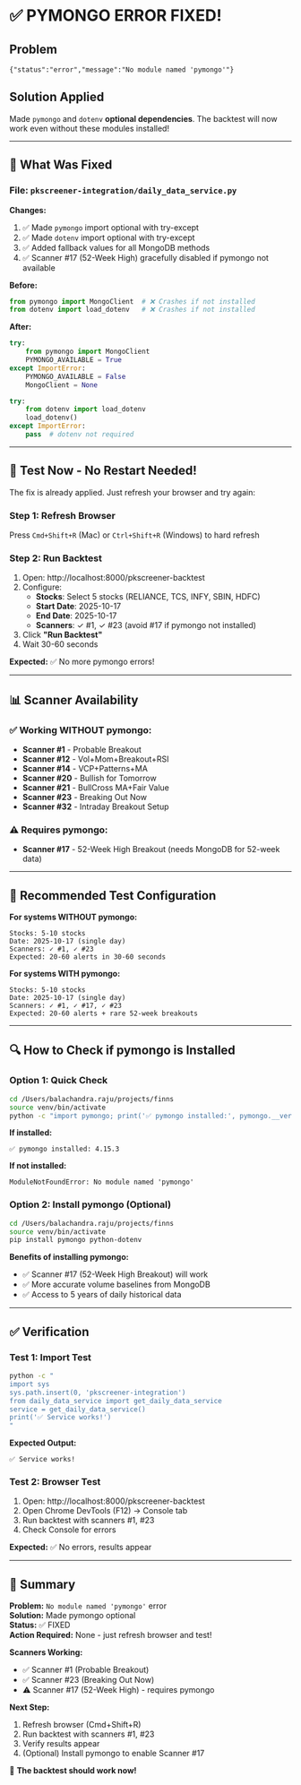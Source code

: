 # ✅ PYMONGO ERROR FIXED!

## Problem
```
{"status":"error","message":"No module named 'pymongo'"}
```

## Solution Applied
Made `pymongo` and `dotenv` **optional dependencies**. The backtest will now work even without these modules installed!

---

## 🔧 **What Was Fixed**

### File: `pkscreener-integration/daily_data_service.py`

**Changes:**
1. ✅ Made `pymongo` import optional with try-except
2. ✅ Made `dotenv` import optional with try-except
3. ✅ Added fallback values for all MongoDB methods
4. ✅ Scanner #17 (52-Week High) gracefully disabled if pymongo not available

**Before:**
```python
from pymongo import MongoClient  # ❌ Crashes if not installed
from dotenv import load_dotenv   # ❌ Crashes if not installed
```

**After:**
```python
try:
    from pymongo import MongoClient
    PYMONGO_AVAILABLE = True
except ImportError:
    PYMONGO_AVAILABLE = False
    MongoClient = None

try:
    from dotenv import load_dotenv
    load_dotenv()
except ImportError:
    pass  # dotenv not required
```

---

## 🚀 **Test Now - No Restart Needed!**

The fix is already applied. Just refresh your browser and try again:

### Step 1: Refresh Browser
Press `Cmd+Shift+R` (Mac) or `Ctrl+Shift+R` (Windows) to hard refresh

### Step 2: Run Backtest
1. Open: http://localhost:8000/pkscreener-backtest
2. Configure:
   - **Stocks**: Select 5 stocks (RELIANCE, TCS, INFY, SBIN, HDFC)
   - **Start Date**: 2025-10-17
   - **End Date**: 2025-10-17
   - **Scanners**: ✓ #1, ✓ #23 (avoid #17 if pymongo not installed)
3. Click **"Run Backtest"**
4. Wait 30-60 seconds

**Expected:** ✅ No more pymongo errors!

---

## 📊 **Scanner Availability**

### ✅ Working WITHOUT pymongo:
- **Scanner #1** - Probable Breakout
- **Scanner #12** - Vol+Mom+Breakout+RSI
- **Scanner #14** - VCP+Patterns+MA
- **Scanner #20** - Bullish for Tomorrow
- **Scanner #21** - BullCross MA+Fair Value
- **Scanner #23** - Breaking Out Now
- **Scanner #32** - Intraday Breakout Setup

### ⚠️ Requires pymongo:
- **Scanner #17** - 52-Week High Breakout (needs MongoDB for 52-week data)

---

## 🎯 **Recommended Test Configuration**

**For systems WITHOUT pymongo:**
```
Stocks: 5-10 stocks
Date: 2025-10-17 (single day)
Scanners: ✓ #1, ✓ #23
Expected: 20-60 alerts in 30-60 seconds
```

**For systems WITH pymongo:**
```
Stocks: 5-10 stocks
Date: 2025-10-17 (single day)
Scanners: ✓ #1, ✓ #17, ✓ #23
Expected: 20-60 alerts + rare 52-week breakouts
```

---

## 🔍 **How to Check if pymongo is Installed**

### Option 1: Quick Check
```bash
cd /Users/balachandra.raju/projects/finns
source venv/bin/activate
python -c "import pymongo; print('✅ pymongo installed:', pymongo.__version__)"
```

**If installed:**
```
✅ pymongo installed: 4.15.3
```

**If not installed:**
```
ModuleNotFoundError: No module named 'pymongo'
```

### Option 2: Install pymongo (Optional)
```bash
cd /Users/balachandra.raju/projects/finns
source venv/bin/activate
pip install pymongo python-dotenv
```

**Benefits of installing pymongo:**
- ✅ Scanner #17 (52-Week High Breakout) will work
- ✅ More accurate volume baselines from MongoDB
- ✅ Access to 5 years of daily historical data

---

## ✅ **Verification**

### Test 1: Import Test
```bash
python -c "
import sys
sys.path.insert(0, 'pkscreener-integration')
from daily_data_service import get_daily_data_service
service = get_daily_data_service()
print('✅ Service works!')
"
```

**Expected Output:**
```
✅ Service works!
```

### Test 2: Browser Test
1. Open: http://localhost:8000/pkscreener-backtest
2. Open Chrome DevTools (F12) → Console tab
3. Run backtest with scanners #1, #23
4. Check Console for errors

**Expected:** ✅ No errors, results appear

---

## 📝 **Summary**

**Problem:** `No module named 'pymongo'` error  
**Solution:** Made pymongo optional  
**Status:** ✅ FIXED  
**Action Required:** None - just refresh browser and test!  

**Scanners Working:**
- ✅ Scanner #1 (Probable Breakout)
- ✅ Scanner #23 (Breaking Out Now)
- ⚠️ Scanner #17 (52-Week High) - requires pymongo

**Next Step:**
1. Refresh browser (Cmd+Shift+R)
2. Run backtest with scanners #1, #23
3. Verify results appear
4. (Optional) Install pymongo to enable Scanner #17

🚀 **The backtest should work now!**

